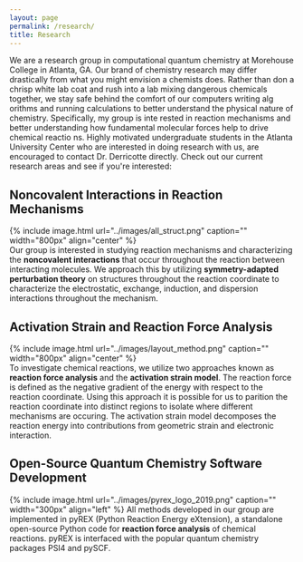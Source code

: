 ```yaml
---
layout: page
permalink: /research/
title: Research
---
```


We are a research group in computational quantum chemistry at Morehouse College in Atlanta, GA. Our brand of chemistry
 research may differ drastically from what you might envision a chemists does. Rather than don a chrisp white lab coat
 and rush into a lab mixing dangerous chemicals together, we stay safe behind the comfort of our computers writing alg
orithms and running calculations to better understand the physical nature of chemistry. Specifically, my group is inte
rested in reaction mechanisms and better understanding how fundamental molecular forces help to drive chemical reactio
ns. Highly motivated undergraduate students in the Atlanta University Center who are interested in doing research with
 us, are encouraged to contact Dr. Derricotte directly. Check out our current research areas and see if you're interested:

## Noncovalent Interactions in Reaction Mechanisms
{% include image.html url="../images/all_struct.png" caption="" width="800px" align="center" %}  
Our group is interested in studying reaction mechanisms and characterizing the **noncovalent interactions** that occur throughout the reaction between interacting molecules. We approach this by utilizing **symmetry-adapted perturbation theory** on structures throughout the reaction coordinate to characterize the electrostatic, exchange, induction, and dispersion interactions throughout the mechanism. 

## Activation Strain and Reaction Force Analysis
{% include image.html url="../images/layout_method.png" caption="" width="800px" align="center" %}  
To investigate chemical reactions, we utilize two approaches known as **reaction force analysis** and the **activation strain model**. The reaction force is defined as the negative gradient of the energy with respect to the reaction coordinate. Using this approach it is possible for us to parition the reaction coordinate into distinct regions to isolate where different mechanisms are occuring. The activation strain model decomposes the reaction energy into contributions from geometric strain and electronic interaction. 

## Open-Source Quantum Chemistry Software Development
{% include image.html url="../images/pyrex_logo_2019.png" caption="" width="300px" align="left" %}
All methods developed in our group are implemented in pyREX (Python Reaction Energy eXtension), a standalone open-source Python code for **reaction force analysis** of chemical reactions. pyREX is interfaced with the popular quantum chemistry packages PSI4 and pySCF. 
